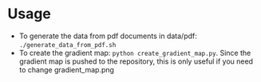 # Usage

- To generate the data from pdf documents in data/pdf: `./generate_data_from_pdf.sh`
- To create the gradient map: `python create_gradient_map.py`. Since the gradient map is pushed to the repository, this is only useful if you need to change gradient_map.png
